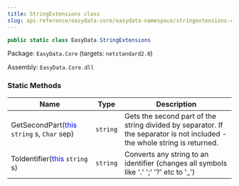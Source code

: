 ```yaml
---
title: StringExtensions class
slug: api-reference/easydata-core/easydata-namespace/stringextensions-class
---
```



```csharp
public static class EasyData.StringExtensions

```
Package: `EasyData.Core` (targets: `netstandard2.0`)

Assembly: `EasyData.Core.dll`

### Static Methods

| Name | Type | Description | 
| --- | --- | --- | 
| GetSecondPart(<span style='color: blue'>this</span> `string` s, `Char` sep) | `string` | Gets the second part of the string divided by separator. If the separator is not included - the whole string is returned. | 
| ToIdentifier(<span style='color: blue'>this</span> `string` s) | `string` | Converts any string to an identifier (changes all symbols like '.' ';' '?' etc to '_') |